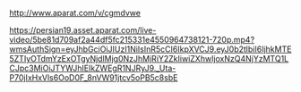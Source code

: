 
http://www.aparat.com/v/cgmdvwe



https://persian19.asset.aparat.com/live-video/5be81d709af2a44df5fc215331e4550964738121-720p.mp4?wmsAuthSign=eyJhbGciOiJIUzI1NiIsInR5cCI6IkpXVCJ9.eyJ0b2tlbiI6IjhkMTE5ZTIyOTdmYzExOTgyNjdlMjg0NzJhMjRiY2ZkIiwiZXhwIjoxNzQ4NjYzMTQ1LCJpc3MiOiJTYWJhIElkZWEgR1NJRyJ9._Uta-P70jIxHxVls6OoD0F_8nVW91jtcv5oPB5c8sbE

